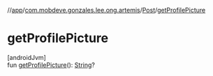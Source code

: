 //[app](../../../index.md)/[com.mobdeve.gonzales.lee.ong.artemis](../index.md)/[Post](index.md)/[getProfilePicture](get-profile-picture.md)

# getProfilePicture

[androidJvm]\
fun [getProfilePicture](get-profile-picture.md)(): [String](https://kotlinlang.org/api/latest/jvm/stdlib/kotlin/-string/index.html)?
